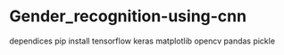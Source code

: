 # Gender_recognition-using-cnn
dependices pip install tensorflow keras matplotlib opencv pandas pickle 

